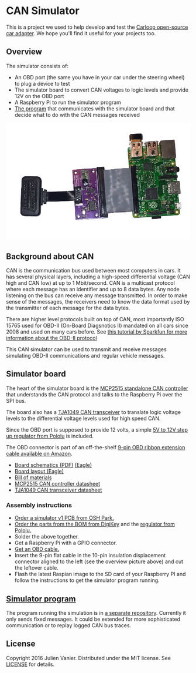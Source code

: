 # CAN Simulator

This is a project we used to help develop and test the [Carloop open-source car adapter][carloop]. We hope you'll find it useful for your projects too.

## Overview

The simulator consists of:
- An OBD port (the same you have in your car under the steering wheel) to plug a device to test
- The simulator board to convert CAN voltages to logic levels and provide 12V on the OBD port
- A Raspberry Pi to run the simulator program
- [The program][simulator-program] that communicates with the simulator board and that decide what to do with the CAN messages received

![CAN simulator](simulator.png)

## Background about CAN

CAN is the communication bus used between most computers in cars. It has several physical layers, including a high-speed differential voltage (CAN high and CAN low) at up to 1 Mbit/second. CAN is a multicast protocol where each message has an identifier and up to 8 data bytes. Any node listening on the bus can receive any message transmitted. In order to make sense of the messages, the receivers need to know the data format used by the transmitter of each message for the data bytes.

There are higher level protocols built on top of CAN, most importantly ISO 15765 used for OBD-II (On-Board Diagsnotics II) mandated on all cars since 2008 and used on many cars before. See [this tutorial by Sparkfun for more information about the OBD-II protocol][obd-getting-started]

This CAN simulator can be used to transmit and receive messages simulating OBD-II communications and regular vehicle messages.

## Simulator board

The heart of the simulator board is the [MCP2515 standalone CAN controller][mcp2515-datasheet] that understands the CAN protocol
and talks to the Raspberry Pi over the SPI bus.

The board also has a [TJA1049 CAN transceiver][tja1049-datasheet] to translate logic voltage levels to the differential voltage levels used for high speed CAN.

Since the OBD port is supposed to provide 12 volts, a simple [5V to 12V step up regulator from Pololu][12v-step-up-regulator] is included.

The OBD connector is part of an off-the-shelf [9-pin OBD ribbon extension cable available on Amazon][obd-cable].

- [Board schematics (PDF)][schematics] [(Eagle)][schematics-eagle]
- [Board layout (Eagle)][layout-eagle]
- [Bill of materials][bom]
- [MCP2515 CAN controller datasheet][mcp2515-datasheet]
- [TJA1049 CAN transceiver datasheet][tja1049-datasheet]

### Assembly instructions

- [Order a simulator v1 PCB from OSH Park.][pcb-osh-park]
- [Order the parts from the BOM from DigiKey][bom] and the [regulator from Pololu.][12v-step-up-regulator]
- Solder the above together.
- Get a Raspberry Pi with a GPIO connector.
- [Get an OBD cable.][obd-cable]
- Insert the 9-pin flat cable in the 10-pin insulation displacement connector aligned to the left (see the overview picture above) and cut the leftover cable.
- Flash the latest Raspian image to the SD card of your Raspberry PI and follow the instructions to get the simulator program running.

## [Simulator program][simulator-program]

The program running the simulation is in [a separate repository][simulator-program]. Currently it only sends fixed messages. It could be extended for more sophisticated communication or to replay logged CAN bus traces.

## License

Copyright 2016 Julien Vanier. Distributed under the MIT license. See [LICENSE](/LICENSE) for details.

[carloop]: https://www.carloop.io
[simulator-program]: https://github.com/carloop/simulator-program
[schematics]: eagle/CAN-Simulator_v1.1.pdf
[schematics-eagle]: eagle/CAN-Simulator_v1.1.sch
[layout-eagle]: eagle/CAN-Simulator_v1.1.brd
[bom]: eagle/CAN-Simulator_v1_BOM.csv
[obd-getting-started]: https://learn.sparkfun.com/tutorials/getting-started-with-obd-ii
[obd-cable]: https://www.amazon.com/gp/product/B00GGLVXG2/ref=oh_aui_detailpage_o02_s00?ie=UTF8&psc=1
[mcp2515-datasheet]: datasheets/MCP2515%20Datasheet.pdf
[tja1049-datasheet]: datasheets/TJA1049%20Datasheet.pdf
[12v-step-up-regulator]: https://www.pololu.com/product/2117
[pcb-osh-park]:https://oshpark.com/shared_projects/GOPwocjS
